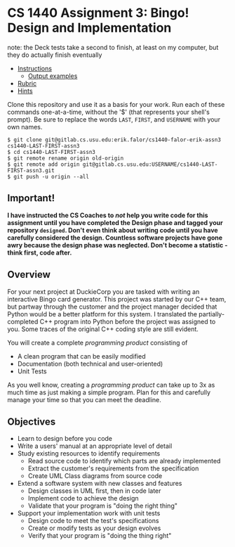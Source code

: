 # CS 1440 Assignment 3: Bingo! Design and Implementation

note: the Deck tests take a second to finish, at least on my computer, but they do actually finish eventually



*   [Instructions](./instructions/README.md)
    *   [Output examples](./instructions/examples/)
*   [Rubric](./instructions/Rubric.md)
*   [Hints](./instructions/Hints.md)

Clone this repository and use it as a basis for your work.  Run each of these commands one-at-a-time, without the '$' (that represents your shell's prompt).  Be sure to replace the words `LAST`, `FIRST`, and `USERNAME` with your own names.

```
$ git clone git@gitlab.cs.usu.edu:erik.falor/cs1440-falor-erik-assn3 cs1440-LAST-FIRST-assn3
$ cd cs1440-LAST-FIRST-assn3
$ git remote rename origin old-origin
$ git remote add origin git@gitlab.cs.usu.edu:USERNAME/cs1440-LAST-FIRST-assn3.git
$ git push -u origin --all
```

## Important!
**I have instructed the CS Coaches to _not_ help you write code for this assignment until you have completed the Design phase and tagged your repository `designed`.  Don't even think about writing code until you have carefully considered the design.  Countless software projects have gone awry because the design phase was neglected.  Don't become a statistic - think first, code after.**


## Overview

For your next project at DuckieCorp you are tasked with writing an interactive Bingo card generator.  This project was started by our C++ team, but partway through the customer and the project manager decided that Python would be a better platform for this system.  I translated the partially-completed C++ program into Python before the project was assigned to you.  Some traces of the original C++ coding style are still evident.

You will create a complete *programming product* consisting of

*   A clean program that can be easily modified
*   Documentation (both technical and user-oriented)
*   Unit Tests

As you well know, creating a *programming product* can take up to 3x as much time as just making a simple program.  Plan for this and carefully manage your time so that you can meet the deadline.

## Objectives

*   Learn to design before you code
*   Write a users' manual at an appropriate level of detail
*   Study existing resources to identify requirements
    *   Read source code to identify which parts are already implemented
    *   Extract the customer's requirements from the specification
    *   Create UML Class diagrams from source code
*   Extend a software system with new classes and features
    *   Design classes in UML first, then in code later
    *   Implement code to achieve the design
    *   Validate that your program is "doing the right thing"
*   Support your implementation work with unit tests
    *   Design code to meet the test's specifications
    *   Create or modify tests as your design evolves
    *   Verify that your program is "doing the thing right"
